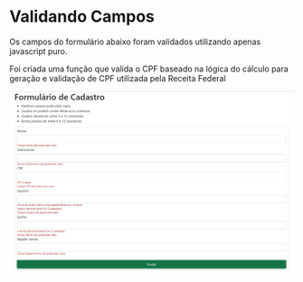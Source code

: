 # Validando Campos

<p>Os campos do formulário abaixo foram validados utilizando apenas javascript puro.</p>
<p>Foi criada uma função que valida o CPF baseado na lógica do cálculo para geração e validação de CPF utilizada pela Receita Federal</p>

<p>
    <img src="./.github/form.JPG">
</p>